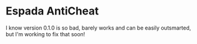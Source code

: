 # Espada AntiCheat

I know version 0.1.0 is so bad, barely works and can be easily outsmarted, but I'm working to fix that soon!
